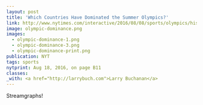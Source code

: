 ```yaml
---
layout: post
title: 'Which Countries Have Dominated the Summer Olympics?'
link: http://www.nytimes.com/interactive/2016/08/08/sports/olympics/history-olympic-dominance-charts.html
image: olympic-dominance.png
images:
  - olympic-dominance-1.png
  - olympic-dominance-3.png
  - olympic-dominance-print.png
publication: NYT
tags: sports
nytprint: Aug 18, 2016, on page B11
classes:
_with: <a href="http://larrybuch.com">Larry Buchanan</a>
---
```


Streamgraphs!
